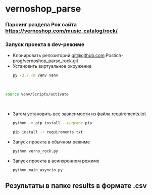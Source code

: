 # vernoshop_parse
### Парсинг раздела Рок сайта https://vernoshop.com/music_catalog/rock/

### Запуск проекта в dev-режиме
- Клонировать репозиторий git@github.com:Postich-prog/vernoshop_parse_rock.git
- Установить виртуальное окружение
  ```bash
  py -3.7 -m venv venv
  ```
​
  ```bash
  source venv/Scripts/activate
  ```
​
- Затем установить все зависимости из файла requirements.txt
  ```bash
  python -m pip install --upgrade pip
  ```

  ```bash
  pip install -r requirements.txt
  ```

- Запуск проекта в обычном режиме
  ```bash
  python verno_rock.py
  ```

- Запуск проекта в асинхронном режиме
  ```bash
  python main_asyncio.py
  ```
## Результаты в папке results в формате .csv

